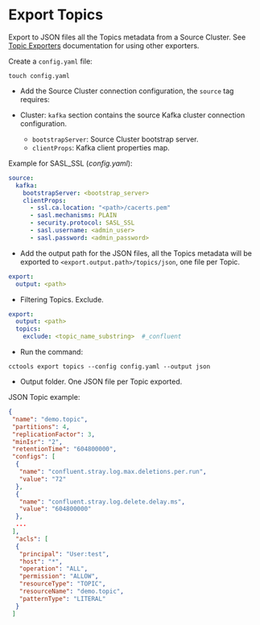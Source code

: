 # Export Topics

Export to JSON files all the Topics metadata from a Source Cluster. See [Topic Exporters](../commands/export/topics.md) documentation for using other exporters.

Create a `config.yaml` file:

```sh:no-line-numbers
touch config.yaml
```

- Add the Source Cluster connection configuration, the `source` tag requires:
  
- Cluster: `kafka` section contains the source Kafka cluster connection configuration.
  - `bootstrapServer`: Source Cluster bootstrap server.
  - `clientProps`: Kafka client properties map.

Example for SASL_SSL (*config.yaml*):

```yaml
source: 
  kafka:
    bootstrapServer: <bootstrap_server>
    clientProps:  
      - ssl.ca.location: "<path>/cacerts.pem" 
      - sasl.mechanisms: PLAIN
      - security.protocol: SASL_SSL
      - sasl.username: <admin_user>
      - sasl.password: <admin_password>
```

- Add the output path for the JSON files, all the Topics metadata will be exported to `<export.output.path>/topics/json`, one file per Topic.

```yaml
export:
  output: <path>
```

- Filtering Topics. Exclude.

```yaml
export:
  output: <path>
  topics:
    exclude: <topic_name_substring>  #_confluent
```

- Run the command:

```sh:no-line-numbers
cctools export topics --config config.yaml --output json
```

- Output folder. One JSON file per Topic exported.

JSON Topic example:

```json
{
 "name": "demo.topic",
 "partitions": 4,
 "replicationFactor": 3,
 "minIsr": "2",
 "retentionTime": "604800000",
 "configs": [
  {
   "name": "confluent.stray.log.max.deletions.per.run",
   "value": "72"
  },
  {
   "name": "confluent.stray.log.delete.delay.ms",
   "value": "604800000"
  },
  ...
 ],
  "acls": [
  {
   "principal": "User:test",
   "host": "*",
   "operation": "ALL",
   "permission": "ALLOW",
   "resourceType": "TOPIC",
   "resourceName": "demo.topic",
   "patternType": "LITERAL"
  }
 ]
```
